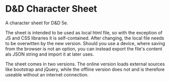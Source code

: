 # D&D Character Sheet

A character sheet for D&amp;D 5e.

The sheet is intended to be used as local html file, so with the exception of JS and CSS libraries it is self-contained. After changing, the local file needs to be overwitten by the new version. Should you use a device, where saving from the browser is not an option, you can instead export the file's content als JSON string and import it at later uses.

The sheet comes in two versions. The online version loads external sources like bootstrap and jQuery, while the offline version does not and is therefore useable without an internet connection. 
